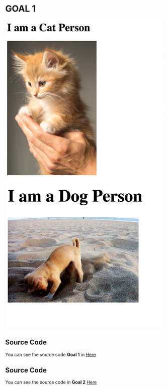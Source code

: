 # GOAL 1
![Kitten Image](goal1.png)
![Puppy Image](goal2.png)

## Source Code
You can see the source code **Goal 1** in [Here](kitten.html)

## Source Code
You can see the source code in **Goal 2** [Here](puppy.html)